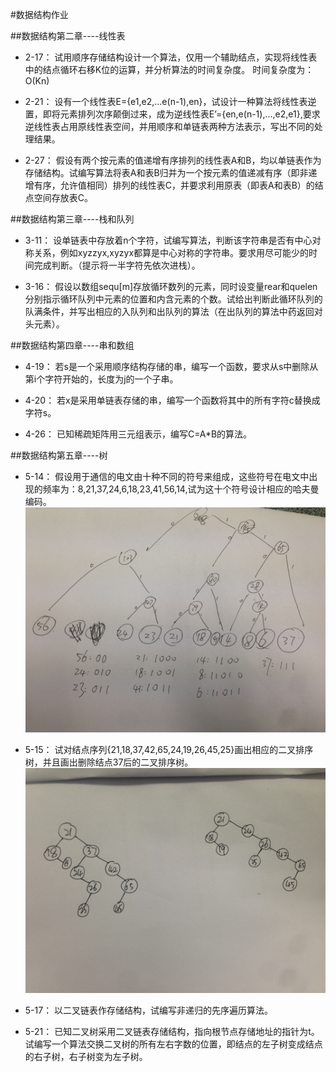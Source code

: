 #数据结构作业


##数据结构第二章----线性表
- 2-17：
试用顺序存储结构设计一个算法，仅用一个辅助结点，实现将线性表中的结点循环右移K位的运算，并分析算法的时间复杂度。
时间复杂度为：O(Kn)

- 2-21：
设有一个线性表E={e1,e2,...e(n-1),en}，试设计一种算法将线性表逆置，即将元素排列次序颠倒过来，成为逆线性表E’={en,e(n-1),...,e2,e1},要求逆线性表占用原线性表空间，并用顺序和单链表两种方法表示，写出不同的处理结果。

- 2-27：
假设有两个按元素的值递增有序排列的线性表A和B，均以单链表作为存储结构。试编写算法将表A和表B归并为一个按元素的值递减有序（即非递增有序，允许值相同）排列的线性表C，并要求利用原表（即表A和表B）的结点空间存放表C。

##数据结构第三章----栈和队列
- 3-11：
设单链表中存放着n个字符，试编写算法，判断该字符串是否有中心对称关系，例如xyzzyx,xyzyx都算是中心对称的字符串。要求用尽可能少的时间完成判断。（提示将一半字符先依次进栈）。

- 3-16：
假设以数组sequ[m]存放循环数列的元素，同时设变量rear和quelen分别指示循环队列中元素的位置和内含元素的个数。试给出判断此循环队列的队满条件，并写出相应的入队列和出队列的算法（在出队列的算法中药返回对头元素）。

##数据结构第四章----串和数组
- 4-19：
若s是一个采用顺序结构存储的串，编写一个函数，要求从s中删除从第i个字符开始的，长度为j的一个子串。

- 4-20：
若x是采用单链表存储的串，编写一个函数将其中的所有字符c替换成字符s。

- 4-26：
已知稀疏矩阵用三元组表示，编写C=A*B的算法。

##数据结构第五章----树
- 5-14：
假设用于通信的电文由十种不同的符号来组成，这些符号在电文中出现的频率为：8,21,37,24,6,18,23,41,56,14,试为这十个符号设计相应的哈夫曼编码。       
![work_5_14](work_5_14.jpg)

- 5-15：
试对结点序列{21,18,37,42,65,24,19,26,45,25}画出相应的二叉排序树，并且画出删除结点37后的二叉排序树。     
![work_5_15](work_5_15.jpg)

- 5-17：
以二叉链表作存储结构，试编写非递归的先序遍历算法。

- 5-21：
已知二叉树采用二叉链表存储结构，指向根节点存储地址的指针为t。试编写一个算法交换二叉树的所有左右字数的位置，即结点的左子树变成结点的右子树，右子树变为左子树。